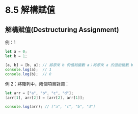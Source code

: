 # 8.5 解構賦值

## 解構賦值(Destructuring Assignment)

例：1

```javascript
let a = 0;
let b = 1;

[a, b] = [b, a]; // 將原來 b 的值給變數 a；將原來 a 的值給變數 b
console.log(a);  // 1
console.log(b);  // 0
```



例 2：將陣列中，兩個項目對調：

```javascript
let arr = ["a", "b", "c", "d"];
[arr[1], arr[2]] = [arr[2], arr[1]];

console.log(arr); // ["a", "c", "b", "d"]
```



